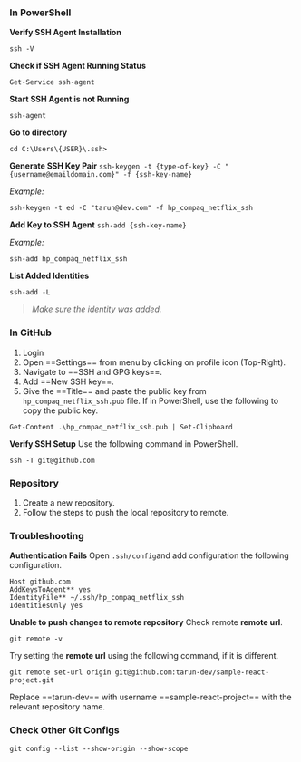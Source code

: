 ### In PowerShell

**Verify SSH Agent Installation**

```
ssh -V
```

**Check if SSH Agent Running Status**

```
Get-Service ssh-agent
```

**Start SSH Agent is not Running**

```
ssh-agent
```

**Go to directory**

```
cd C:\Users\{USER}\.ssh>
```

**Generate SSH Key Pair**
`ssh-keygen -t {type-of-key} -C "{username@emaildomain.com}" -f {ssh-key-name}`

_Example:_

```
ssh-keygen -t ed -C "tarun@dev.com" -f hp_compaq_netflix_ssh
```

**Add Key to SSH Agent**
`ssh-add {ssh-key-name}`

_Example:_

```
ssh-add hp_compaq_netflix_ssh
```

**List Added Identities**

```
ssh-add -L
```

> _Make sure the identity was added._

### In GitHub

1. Login
2. Open ==Settings== from menu by clicking on profile icon (Top-Right).
3. Navigate to ==SSH and GPG keys==.
4. Add ==New SSH key==.
5. Give the ==Title== and paste the public key from `hp_compaq_netflix_ssh.pub` file.
   If in PowerShell, use the following to copy the public key.

```
Get-Content .\hp_compaq_netflix_ssh.pub | Set-Clipboard
```

**Verify SSH Setup**
Use the following command in PowerShell.

```
ssh -T git@github.com
```

### Repository

1. Create a new repository.
2. Follow the steps to push the local repository to remote.

### Troubleshooting

**Authentication Fails**
Open `.ssh/config`and add configuration the following configuration.

```
Host github.com
AddKeysToAgent** yes
IdentityFile** ~/.ssh/hp_compaq_netflix_ssh
IdentitiesOnly yes
```

**Unable to push changes to remote repository**
Check remote **remote url**.

```
git remote -v
```

Try setting the **remote url** using the following command, if it is different.

```
git remote set-url origin git@github.com:tarun-dev/sample-react-project.git
```

Replace ==tarun-dev== with username ==sample-react-project== with the relevant repository name.

### Check Other Git Configs

```
git config --list --show-origin --show-scope
```
